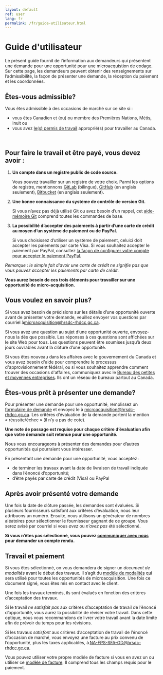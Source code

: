 ```yaml
---
layout: default
ref: user
lang: fr
permalink: /fr/guide-utilisateur.html
---
```


# Guide d'utilisateur

Le présent guide fournit de l’information aux demandeurs qui présentent une demande pour une opportunité pour une microacquistion de codage.
Sur cette page, les demandeurs peuvent obtenir des renseignements sur l’admissibilité, la façon de présenter une demande, la réception du paiement et les coordonnées.
<br>

<h2>Êtes-vous admissible?</h2>

Vous êtes admissible à des occasions de marché sur ce site si :

- vous êtes Canadien et (ou) ou membre des Premières Nations, Métis, Inuit ou
- vous avez <a href="https://www.canada.ca/fr/immigration-refugies-citoyennete/services/travailler-canada/permis.html" target="_blank">le(s) permis de travail</a> approprié(s) pour travailler au Canada.
<br>

<h2>Pour faire le travail et être payé, vous devez avoir : </h2>
<ol>
<li> <b>Un compte dans un registre public de code source.</b>

Vous pouvez travailler sur un registre de votre choix.
Parmi les options de registre, mentionnons <a href="https://gitlab.com/" target="_blank">GitLab</a> (bilingue), <a href="https://github.com/" target="_blank">GitHub</a> (en anglais seulement), <a href="https://bitbucket.org/" target="_blank">Bitbucket</a> (en anglais seulement).</li>

<li><b> Une bonne connaissance du système de contrôle de version Git.</b>

Si vous n’avez pas déjà utilisé Git ou avez besoin d’un rappel, cet <a href="https://training.github.com/downloads/fr/github-git-cheat-sheet/" target="_blank">aide-mémoire Git</a> comprend toutes les commandes de base.</li>

<li><b>La possibilité d’accepter des paiements à partir d’une carte de crédit au moyen d’un système de paiement ou de PayPal.</b>

Si vous choisissez d’utiliser un système de paiement, celuici doit accepter les paiements par carte Visa. Si vous souhaitez accepter le paiement par PayPal, consultez <a href="https://www.paypal.com/ca/business/accept-payments?locale.x=fr_CA" target="_blank">la façon de configurer votre compte pour accepter le paiement PayPal</a>.</li>
</ol>
<p><em>Remarque : le simple fait d’avoir une carte de crédit ne signifie pas que vous pouvez accepter les paiements par carte de crédit.</em></p>

**Vous aurez besoin de ces trois éléments pour travailler sur une opportunité de micro-acquisition.**
<br>

<h2>Vous voulez en savoir plus?</h2>

<p>Si vous avez besoin de précisions sur les détails d’une opportunité ouverte avant de présenter votre demande, veuillez envoyer vos questions par courriel à<a href="mailto:microacquisition@hrsdc-rhdcc.gc.ca">microacquisition@hrsdc-rhdcc.gc.ca</a>.</p>

<p>Si vous avez une question au sujet d’une opportunité ouverte, envoyez-nous la dès que possible. Les réponses à ces questions sont affichées sur le site Web pour tous. Les questions peuvent être soumises jusqu’à deux jours ouvrables avant la clôture d’une opportunité.</p>

<p>Si vous êtes nouveau dans les affaires avec le gouvernement du Canada et vous avez besoin d'aide pour comprendre le processus d'approvisionnement fédéral, ou si vous souhaitez apprendre comment trouver des occasions d'affaires, communiquez avec le <a href="https://achatsetventes.gc.ca/pour-les-entreprises/contacts-pour-les-entreprises/bureau-des-petites-et-moyennes-entreprises-bureaux-regionaux" target="_blank">Bureau des petites et moyennes entreprises</a>. Ils ont un réseau de bureaux partout au Canada.</p>

<h2>Êtes-vous prêt à présenter une demande?</h2>

<p>Pour présenter une demande pour une opportunité, remplissez un <a href="{{ site.baseurl }}{% link assets/formulaire-de-demande.pdf %}" title="application form" target="_blank"> formulaire de demande</a>  et envoyez le à <a href="mailto:microacquisition@hrsdc-rhdcc.gc.ca">microacquisition@hrsdc-rhdcc.gc.ca</a>. Les critères d’évaluation de la demande portent la mention « réussite/échec » (il n’y a pas de cote).</p>

<p><b>Une note de passage est requise pour chaque critère d’évaluation afin que votre demande soit retenue pour une opportunité.</b></p>
<p>Nous vous encourageons à présenter des demandes pour d’autres opportunités qui pourraient vous intéresser.</p>

<div class="well">En présentant une demande pour une opportunité, vous acceptez :

<ul><li>de terminer les travaux avant la date de livraison de travail indiquée dans l’énoncé d’opportunité;</li>
<li>d’être payés par carte de crédit (Visa) ou PayPal</li></ul></div>

<h2>Après avoir présenté votre demande</h2>

<p>Une fois la date de clôture passée, les demandes sont évaluées. Si plusieurs fournisseurs satisfont aux critères d’évaluation, nous leur attribuons un numéro. Ensuite, nous utilisons un générateur de nombres aléatoires pour sélectionner le fournisseur gagnant de ce groupe. Vous serez avisé par courriel si vous <em>avez</em> ou <em>n’avez pas</em> été sélectionné.</p>

<b>Si vous n’êtes pas sélectionné, vous pouvez <a href="mailto:microacquisition@hrsdc-rhdcc.gc.ca">communiquer avec nous</a> pour demander un compte rendu.</b>
<br>
<h2>Travail et paiement</h2>
<p>Si vous êtes sélectionné, on vous demandera de signer un <em>document de modalités</em> avant le début des travaux. Il s’agit du <a href="{{ site.baseurl }}{% link _pages/fr/termes.md %}" title="modèle de modalités">modèle de modalités</a> qui sera utilisé pour toutes les opportunités de microacquisition. Une fois ce document signé, vous êtes mis en contact avec le client.</p>
<p>Une fois les travaux terminés, ils sont évalués en fonction des critères d’acceptation des travaux.</p>

<p>Si le travail <em>ne satisfait pas</em> aux critères d’acceptation de travail de l’énoncé d’opportunité, vous aurez la possibilité de réviser votre travail. Dans cette optique, nous vous recommandons de livrer votre travail avant la date limite afin de prévoir du temps pour les révisions.</p>

<p>Si les travaux <em>satisfont</em> aux critères d’acceptation de travail de l’énoncé d’occasion de marché, vous envoyez une facture au prix convenu de l’opportunité, plus les taxes applicables, à <a href="mailto:NA-FPS-SFA-GD@hrsdc-rhdcc.gc.ca">NA-FPS-SFA-GD@hrsdc-rhdcc.gc.ca.</a></p>  

Vous pouvez utiliser votre propre modèle de facture si vous en avez un ou utiliser ce [modèle de facture](../../assets/modele-de-facture.odt). Il comprend tous les champs requis pour le paiement.
